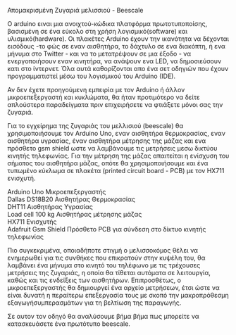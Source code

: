 Απομακρισμένη Ζυγαριά μελισσιού - Beescale


O arduino ειναι μια ανοιχτού-κώδικα πλατφόρμα πρωτοτυποποίσης, βασισμένη σε ένα εύκολο στη χρήση λογισμικό(software) και υλισμικό(hardware). Οι πλακέτες Arduino έχουν την ικανότητα να δέχονται εισόδους -το φώς σε εναν αισθητήρα, το δάχτυλο σε ενα διακόπτη, ή ενα μήνυμα στο Twitter - και να το μετατρέψουν σε μια έξοδο - να ενεργοποιήσουν εναν κινητήρα, να ανάψουν ενα LED, να δημοσιεύσουν κατι στο ίντερνετ. Όλα αυτά καθορίζονται απο ένα σετ οδηγιών που έχουν προγραμματιστεί μέσω του λογισμικού του Arduino (IDE).

Αν δεν έχετε προηγούμενη εμπειρία με τον Arduino ή άλλον μικροεπεξεργαστή και κυκλώματα, θα ήταν προτιμότερο να δείτε απλούστερα παραδείγματα πριν επιχειρήσετε να φτιάξετε μόνοι σας την ζυγαριά.

Για το εγχείρημα της ζυγαριάς του μελλισιού (beescale) θα χρησιμοποιήσουμε τον Arduino Uno, εναν αισθητήρα θερμοκρασίας, εναν αισθητήρα υγρασίας, έναν αισθητήρα μέτρησης της μάζας και ενα πρόσθετο gsm shield ωστε να λαμβάνουμε τις μετρήσεις μεσω δικτύου κινητής τηλεφωνίας. Για την μέτρηση της μάζας απαιτείται η ενίσχυση του σήματος του αισθητήρα μάζας, οπότε θα χρησιμοποιήσουμε και ένα τυπωμένο κύκλωμα σε πλακέτα (printed circuit board - PCB) με τον HX711 ενισχυτή.


Arduino Uno        Μικροεπεξεργαστής<br>
Dallas DS18B20     Αισθητήρας Θερμοκρασίας<br>
DHT11            Αισθητήρας Υγρασίας<br>
Load cell 100 kg    Αισθητήρας μέτρησης μάζας<br>
HX711            Ενισχυτής<br>
Adafruit Gsm Shield    Πρόσθετο PCB για σύνδεση στο δίκτυο κινητής τηλεφωνίας


Πιο συγκεκριμένα, oποιαδήποτε στιγμή ο μελισσοκόμος θέλει να ενημερωθεί για τις συνθήκες που επικρατούν στην κυψέλη του, θα λαμβάνει ένα μήνυμα στο κινητό του τηλέφωνο με τις τρέχουσες μετρήσεις της ζυγαριάς, η οποία θα τίθεται αυτόματα σε λειτουργία, καθώς και τις ενδείξεις των αισθητήρων. Επιπροσθέτως, ο μικροεπεξεργαστής θα δημιουργεί ένα αρχείο μετρήσεων, έτσι ώστε να είναι δυνατή η περαίτερω επεξεργασία τους με σκοπό την μακροπρόθεσμη εξαγωγήσυμπερασμάτων για τη βελτίωση της παραγωγής.

Σε αυτον τον οδηγό θα αναλύσουμε βήμα βήμα πως μπορείτε να κατασκευάσετε ένα πρωτότυπο beescale.

